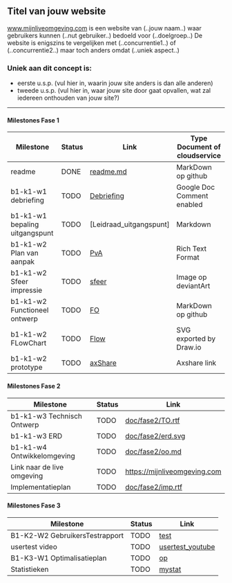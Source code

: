 ## Titel van jouw website
www.mijnliveomgeving.com is een website van (..jouw naam..) waar gebruikers kunnen (..nut gebruiker..) bedoeld voor (..doelgroep..)
De website is enigszins te vergelijken met (..concurrentie1..) of (..concurrentie2..) maar toch anders omdat (..uniek aspect..)

### Uniek aan dit concept is: 
 * eerste u.s.p. (vul hier in, waarin jouw site anders is dan alle anderen)
 * tweede u.s.p. (vul hier in, waar jouw site door gaat opvallen, wat zal iedereen onthouden van jouw site?)

---
#### Milestones Fase 1
| Milestone  | Status | Link | Type Document of cloudservice |
| ------ |  ------ | ------ | ------ |
| readme                         | DONE |  [readme.md]    | MarkDown op github |
| b1-k1-w1 debriefing            | TODO | [Debriefing] | Google Doc Comment enabled |
| b1-k1-w1 bepaling uitgangspunt | TODO | [Leidraad_uitgangspunt] | Markdown |
| b1-k1-w2 Plan van aanpak       | TODO | [PvA]        | Rich Text Format |
| b1-k1-w2 Sfeer impressie       | TODO | [sfeer]      | Image op deviantArt |
| b1-k1-w2 Functioneel ontwerp   | TODO | [FO]         | MarkDown op github |
| b1-k1-w2 FLowChart             | TODO | [Flow]       | SVG exported by Draw.io |
| b1-k1-w2 prototype             | TODO | [axShare]    | Axshare link |

   [readme.md]: <https://github.com/jouwgithub/readme.md>
   [Leidraad_uitgangspunt.md]: <https://github.com/jouwgithub/doc/uitgangspunt.md>
   [Debriefing]: <https://docs.google.com/document/u/0/>
   [PvA]: <https://github.com/jouwgithub/doc/fase1/PvA.rtf>
   [sfeer]: <https://github.com/jouwgithub/doc/fase1/PvA.rtf>
   [FO]: <https://github.com/jouwgithub/doc/fase1/FO.md>
   [Flow]: <https://github.com/jouwgithub/doc/fase1/flow.svg>
   [axShare]: <http://w2d1bw.axshare.com/>

#### Milestones Fase 2
| Milestone  | Status | Link |
| ------ |  ------ | ------ |
| b1-k1-w3 Technisch Ontwerp |  TODO |  [doc/fase2/TO.rtf] |
| b1-k1-w3 ERD               |  TODO |  [doc/fase2/erd.svg] |
| b1-k1-w4 Ontwikkelomgeving |  TODO |  [doc/fase2/oo.md]|
| Link naar de live omgeving |  TODO |  <https://mijnliveomgeving.com>|
| Implementatieplan          | TODO |  [doc/fase2/imp.rtf] |

   [doc/fase2/TO.rtf]: <https://github.com/jouwgithub/doc/fase2/TO.rtf>
   [doc/fase2/erd.svg]: <https://github.com/jouwgithub/doc/fase2/erd.svg>
   [doc/fase2/oo.md]: <https://github.com/jouwgithub/doc/fase2/oo.md>
   [doc/fase2/imp.rtf]: <http://github.com/jouwgithub/doc/fase2/imp.rtf>
   
#### Milestones Fase 3
| Milestone  | Status | Link |
| ------ |  ------ | ------ |
| B1-K2-W2 GebruikersTestrapport | TODO |  [test] |
| usertest video | TODO |[usertest_youtube] |
| B1-K3-W1 Optimalisatieplan | TODO |  [op] |
| Statistieken | TODO |  [mystat]|

 [usertest_youtube]: <https://youtu.be/17WoOqgXsRM?list=PLRqwX-V7Uu6ZiZxtDDRCi6uhfTH4FilpH>
 [test]: <https://docs.google.com/spreadsheets/>
 [op]: <https://docs.google.com/spreadsheets/>
 [mystat]: <https://docs.google.com/spreadsheets/>





